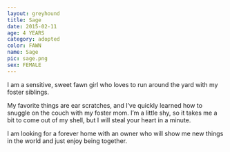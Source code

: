 ```yaml
---
layout: greyhound
title: Sage
date: 2015-02-11
age: 4 YEARS
category: adopted
color: FAWN
name: Sage
pic: sage.png
sex: FEMALE
---
```


I am a sensitive, sweet fawn girl who loves to run around the yard with my foster siblings. 

My favorite things are ear scratches, and I’ve quickly learned how to snuggle on the couch with my foster mom. I’m a little shy, so it takes me a bit to come out of my shell, but I will steal your heart in a minute. 

I am looking for a forever home with an owner who will show me new things in the world and just enjoy being together. 